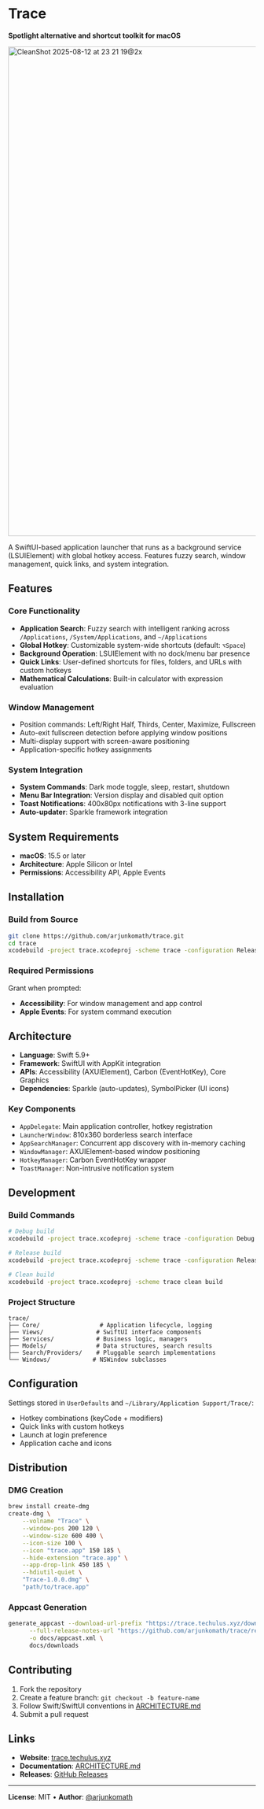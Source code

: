 # Trace

**Spotlight alternative and shortcut toolkit for macOS**

<img width="1606" height="995" alt="CleanShot 2025-08-12 at 23 21 19@2x" src="https://github.com/user-attachments/assets/f6fde413-9732-4d76-a639-1e67f615533e" />

A SwiftUI-based application launcher that runs as a background service (LSUIElement) with global hotkey access. Features fuzzy search, window management, quick links, and system integration.

## Features

### Core Functionality
- **Application Search**: Fuzzy search with intelligent ranking across `/Applications`, `/System/Applications`, and `~/Applications`
- **Global Hotkey**: Customizable system-wide shortcuts (default: `⌥Space`)
- **Background Operation**: LSUIElement with no dock/menu bar presence
- **Quick Links**: User-defined shortcuts for files, folders, and URLs with custom hotkeys
- **Mathematical Calculations**: Built-in calculator with expression evaluation

### Window Management
- Position commands: Left/Right Half, Thirds, Center, Maximize, Fullscreen
- Auto-exit fullscreen detection before applying window positions
- Multi-display support with screen-aware positioning
- Application-specific hotkey assignments

### System Integration
- **System Commands**: Dark mode toggle, sleep, restart, shutdown
- **Menu Bar Integration**: Version display and disabled quit option
- **Toast Notifications**: 400x80px notifications with 3-line support
- **Auto-updater**: Sparkle framework integration

## System Requirements

- **macOS**: 15.5 or later
- **Architecture**: Apple Silicon or Intel
- **Permissions**: Accessibility API, Apple Events

## Installation

### Build from Source
```bash
git clone https://github.com/arjunkomath/trace.git
cd trace
xcodebuild -project trace.xcodeproj -scheme trace -configuration Release build
```

### Required Permissions
Grant when prompted:
- **Accessibility**: For window management and app control
- **Apple Events**: For system command execution

## Architecture

- **Language**: Swift 5.9+
- **Framework**: SwiftUI with AppKit integration
- **APIs**: Accessibility (AXUIElement), Carbon (EventHotKey), Core Graphics
- **Dependencies**: Sparkle (auto-updates), SymbolPicker (UI icons)

### Key Components
- `AppDelegate`: Main application controller, hotkey registration
- `LauncherWindow`: 810x360 borderless search interface  
- `AppSearchManager`: Concurrent app discovery with in-memory caching
- `WindowManager`: AXUIElement-based window positioning
- `HotkeyManager`: Carbon EventHotKey wrapper
- `ToastManager`: Non-intrusive notification system

## Development

### Build Commands
```bash
# Debug build
xcodebuild -project trace.xcodeproj -scheme trace -configuration Debug build

# Release build
xcodebuild -project trace.xcodeproj -scheme trace -configuration Release build

# Clean build
xcodebuild -project trace.xcodeproj -scheme trace clean build
```

### Project Structure
```
trace/
├── Core/                 # Application lifecycle, logging
├── Views/               # SwiftUI interface components
├── Services/            # Business logic, managers
├── Models/              # Data structures, search results
├── Search/Providers/    # Pluggable search implementations
└── Windows/            # NSWindow subclasses
```

## Configuration

Settings stored in `UserDefaults` and `~/Library/Application Support/Trace/`:
- Hotkey combinations (keyCode + modifiers)
- Quick links with custom hotkeys
- Launch at login preference
- Application cache and icons

## Distribution

### DMG Creation
```bash
brew install create-dmg
create-dmg \
    --volname "Trace" \
    --window-pos 200 120 \
    --window-size 600 400 \
    --icon-size 100 \
    --icon "trace.app" 150 185 \
    --hide-extension "trace.app" \
    --app-drop-link 450 185 \
    --hdiutil-quiet \
    "Trace-1.0.0.dmg" \
    "path/to/trace.app"
```

### Appcast Generation
```bash
generate_appcast --download-url-prefix "https://trace.techulus.xyz/downloads/" \
      --full-release-notes-url "https://github.com/arjunkomath/trace/releases" \
      -o docs/appcast.xml \
      docs/downloads
```

## Contributing

1. Fork the repository
2. Create a feature branch: `git checkout -b feature-name`
3. Follow Swift/SwiftUI conventions in [ARCHITECTURE.md](ARCHITECTURE.md)
4. Submit a pull request

## Links

- **Website**: [trace.techulus.xyz](https://trace.techulus.xyz)
- **Documentation**: [ARCHITECTURE.md](ARCHITECTURE.md)
- **Releases**: [GitHub Releases](https://github.com/arjunkomath/trace/releases)

---

**License**: MIT • **Author**: [@arjunkomath](https://twitter.com/arjunkomath)

